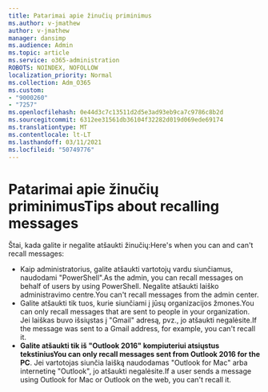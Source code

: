 ```yaml
---
title: Patarimai apie žinučių priminimus
ms.author: v-jmathew
author: v-jmathew
manager: dansimp
ms.audience: Admin
ms.topic: article
ms.service: o365-administration
ROBOTS: NOINDEX, NOFOLLOW
localization_priority: Normal
ms.collection: Adm_O365
ms.custom:
- "9000260"
- "7257"
ms.openlocfilehash: 0e44d3c7c13511d2d5e3ad93eb9ca7c9786c8b2d
ms.sourcegitcommit: 6312ee31561db36104f32282d019d069ede69174
ms.translationtype: MT
ms.contentlocale: lt-LT
ms.lasthandoff: 03/11/2021
ms.locfileid: "50749776"
---
```

# <a name="tips-about-recalling-messages"></a><span data-ttu-id="91db6-102">Patarimai apie žinučių priminimus</span><span class="sxs-lookup"><span data-stu-id="91db6-102">Tips about recalling messages</span></span>

<span data-ttu-id="91db6-103">Štai, kada galite ir negalite atšaukti žinučių:</span><span class="sxs-lookup"><span data-stu-id="91db6-103">Here's when you can and can't recall messages:</span></span>

* <span data-ttu-id="91db6-104">Kaip administratorius, galite atšaukti vartotojų vardu siunčiamus, naudodami "PowerShell".</span><span class="sxs-lookup"><span data-stu-id="91db6-104">As the admin, you can recall messages on behalf of users by using PowerShell.</span></span> <span data-ttu-id="91db6-105">Negalite atšaukti laiško administravimo centre.</span><span class="sxs-lookup"><span data-stu-id="91db6-105">You can't recall messages from the admin center.</span></span>
* <span data-ttu-id="91db6-106">Galite atšaukti tik tuos, kurie siunčiami į jūsų organizacijos žmones.</span><span class="sxs-lookup"><span data-stu-id="91db6-106">You can only recall messages that are sent to people in your organization.</span></span> <span data-ttu-id="91db6-107">Jei laiškas buvo išsiųstas į "Gmail" adresą, pvz., jo atšaukti negalėsite.</span><span class="sxs-lookup"><span data-stu-id="91db6-107">If the message was sent to a Gmail address, for example, you can't recall it.</span></span>
* <span data-ttu-id="91db6-108">**Galite atšaukti tik iš "Outlook 2016" kompiuteriui atsiųstus tekstinius**</span><span class="sxs-lookup"><span data-stu-id="91db6-108">**You can only recall messages sent from Outlook 2016 for the PC**.</span></span> <span data-ttu-id="91db6-109">Jei vartotojas siunčia laišką naudodamas "Outlook for Mac" arba internetinę "Outlook", jo atšaukti negalėsite.</span><span class="sxs-lookup"><span data-stu-id="91db6-109">If a user sends a message using Outlook for Mac or Outlook on the web, you can't recall it.</span></span>
